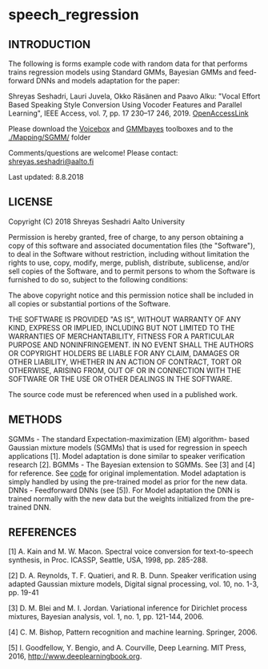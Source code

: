 # speech_regression
 
INTRODUCTION
------------
The following is forms example code with random data for that performs trains regression models using Standard GMMs, Bayesian GMMs and feed-forward DNNs and models adaptation for the paper:
 
Shreyas Seshadri, Lauri Juvela, Okko Räsänen and Paavo Alku: "Vocal Effort Based Speaking Style Conversion Using Vocoder Features and Parallel Learning", IEEE Access, vol. 7, pp. 17 230–17 246, 2019. [OpenAccessLink](https://ieeexplore.ieee.org/abstract/document/8631106)

Please download the [Voicebox]( http://www.ee.ic.ac.uk/hp/staff/dmb/voicebox/voicebox.html) and [GMMbayes]( http://www.it.lut.fi/project/gmmbayes/downloads/src/gmmbayestb/) toolboxes and to the [./Mapping/SGMM/](https://github.com/shreyas253/speech_regression/tree/master/Mapping/SGMM) folder
 
Comments/questions are welcome! Please contact: shreyas.seshadri@aalto.fi
 
Last updated: 8.8.2018
 
 
LICENSE
-------
 
Copyright (C) 2018 Shreyas Seshadri Aalto University
 
Permission is hereby granted, free of charge, to any person obtaining a copy of
this software and associated documentation files (the "Software"), to deal in
the Software without restriction, including without limitation the rights to
use, copy, modify, merge, publish, distribute, sublicense, and/or sell copies of
the Software, and to permit persons to whom the Software is furnished to do so,
subject to the following conditions:
 
The above copyright notice and this permission notice shall be included in all
copies or substantial portions of the Software.
 
THE SOFTWARE IS PROVIDED "AS IS", WITHOUT WARRANTY OF ANY KIND, EXPRESS OR
IMPLIED, INCLUDING BUT NOT LIMITED TO THE WARRANTIES OF MERCHANTABILITY, FITNESS
FOR A PARTICULAR PURPOSE AND NONINFRINGEMENT. IN NO EVENT SHALL THE AUTHORS OR
COPYRIGHT HOLDERS BE LIABLE FOR ANY CLAIM, DAMAGES OR OTHER LIABILITY, WHETHER
IN AN ACTION OF CONTRACT, TORT OR OTHERWISE, ARISING FROM, OUT OF OR IN
CONNECTION WITH THE SOFTWARE OR THE USE OR OTHER DEALINGS IN THE SOFTWARE.
 
The source code must be referenced when used in a published work.
 
METHODS
-------
SGMMs - The standard Expectation-maximization (EM) algorithm- based Gaussian mixture models (SGMMs) that is used for regression in speech applications [1]. Model adaptation is done similar to speaker verification research [2].
BGMMs - The Bayesian extension to SGMMs. See [3] and [4] for reference. See [code](https://github.com/shreyas253/BGMM_Mapping) for original implementation. Model adaptation is simply handled by using the pre-trained model as prior for the new data. 
DNNs - Feedforward DNNs (see [5]). For Model adaptation the DNN is trained normally with the new data but the weights initialized from the pre-trained DNN. 
 
 
REFERENCES
----------
[1] A. Kain and M. W. Macon. Spectral voice conversion for text-to-speech synthesis, in Proc. ICASSP, Seattle, USA, 1998, pp. 285-288.
 
[2] D. A. Reynolds, T. F. Quatieri, and R. B. Dunn. Speaker verification using adapted Gaussian mixture models, Digital signal processing, vol. 10, no. 1-3, pp. 19-41
 
[3] D. M. Blei and M. I. Jordan. Variational inference for Dirichlet process mixtures, Bayesian analysis, vol. 1, no. 1, pp. 121-144, 2006.
 
[4] C. M. Bishop, Pattern recognition and machine learning. Springer, 2006.
 
[5] I. Goodfellow, Y. Bengio, and A. Courville, Deep Learning. MIT Press, 2016, http://www.deeplearningbook.org.
